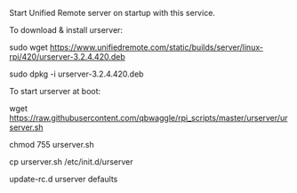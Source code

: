 Start Unified Remote server on startup with this service.

To download & install urserver:

sudo wget https://www.unifiedremote.com/static/builds/server/linux-rpi/420/urserver-3.2.4.420.deb

sudo dpkg -i urserver-3.2.4.420.deb

To start urserver at boot:

wget https://raw.githubusercontent.com/qbwaggle/rpi_scripts/master/urserver/urserver.sh

chmod 755 urserver.sh

cp urserver.sh /etc/init.d/urserver

update-rc.d urserver defaults
